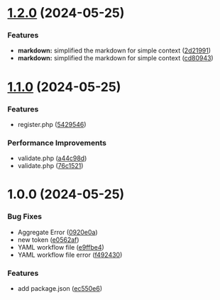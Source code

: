 # [1.2.0](https://github.com/mr-jones123/MidtermPHP/compare/v1.1.0...v1.2.0) (2024-05-25)


### Features

* **markdown:** simplified the markdown for simple context ([2d21991](https://github.com/mr-jones123/MidtermPHP/commit/2d219912af84512b6096a8269ac5d27f50352eb8))
* **markdown:** simplified the markdown for simple context ([cd80943](https://github.com/mr-jones123/MidtermPHP/commit/cd809430ff4ec823ffcccd6af43850a961ab3c96))

# [1.1.0](https://github.com/mr-jones123/MidtermPHP/compare/v1.0.0...v1.1.0) (2024-05-25)


### Features

* register.php ([5429546](https://github.com/mr-jones123/MidtermPHP/commit/54295463d54c4070523333f7752b861fa36463d9))


### Performance Improvements

* validate.php ([a44c98d](https://github.com/mr-jones123/MidtermPHP/commit/a44c98d975bc5c8e7ef42817a84e1d2acb88f0a9))
* validate.php ([76c1521](https://github.com/mr-jones123/MidtermPHP/commit/76c152133e0b9cd1f1fc786151613819f114686c))

# 1.0.0 (2024-05-25)


### Bug Fixes

* Aggregate Error ([0920e0a](https://github.com/mr-jones123/MidtermPHP/commit/0920e0a4ca0b60d99c2cd67f1b6698c9b723a6e8))
* new token ([e0562af](https://github.com/mr-jones123/MidtermPHP/commit/e0562af05182b44771c6b1ace2215024f7fc3203))
* YAML workflow file ([e9ffbe4](https://github.com/mr-jones123/MidtermPHP/commit/e9ffbe48f6f69dd654f76e48b4713ece61148a9f))
* YAML workflow file error ([f492430](https://github.com/mr-jones123/MidtermPHP/commit/f4924301a1bcc22e333171940a12cea1d8c89203))


### Features

* add package.json ([ec550e6](https://github.com/mr-jones123/MidtermPHP/commit/ec550e67e88fffb895965944cdc2f21a7289eb79))
